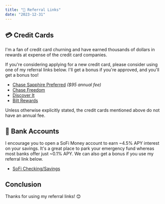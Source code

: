 ```yaml
---
title: "🔗 Referral Links"
date: "2023-12-31"
---
```


## 💳 Credit Cards

I'm a fan of credit card churning and have earned thousands of dollars in rewards at expense of the credit card companies.

If you're considering applying for a new credit card, please consider using one of my referral links below. I'll get a bonus if you're approved, and you'll get a bonus too!

- [Chase Sapphire Preferred](https://www.referyourchasecard.com/6j/B6PZTWK1BW) _($95 annual fee)_
- [Chase Freedom](https://www.referyourchasecard.com/18o/JJM3TPE58A)
- [Discover It](https://refer.discover.com/s/xgc4r2?advocate.partner_share_id=572672151)
- [Bilt Rewards](https://bilt.page/r/TBGL-GYH6)

Unless otherwise explicitly stated, the credit cards mentioned above do not have an annual fee.

## 🏦 Bank Accounts

I encourage you to open a SoFi Money account to earn ~4.5% APY interest on your savings. It's a great place to park your emergency fund whereas most banks offer just ~0.1% APY. We can also get a bonus if you use my referral link below.

- [SoFi Checking/Savings](https://www.sofi.com/invite/money?gcp=ee5e268e-69b3-4e6c-bcc1-560f1cdd595f&isAliasGcp=false)

## Conclusion

Thanks for using my referral links! 😊
